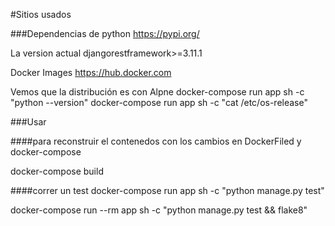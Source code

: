 #Sitios usados

###Dependencias de python
https://pypi.org/

La version actual 
djangorestframework>=3.11.1


Docker Images
https://hub.docker.com


Vemos que la distribución es con Alpne
docker-compose run app sh -c "python --version"
docker-compose run app sh -c "cat /etc/os-release"


###Usar

####para reconstruir el contenedos con los cambios en DockerFiled y docker-compose

docker-compose build

####correr un test
docker-compose run app sh -c "python manage.py test"


docker-compose run --rm app sh -c "python manage.py test && flake8"

